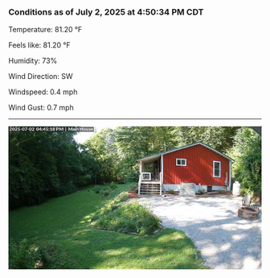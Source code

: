 ### Conditions as of July 2, 2025 at 4:50:34 PM CDT 

Temperature: 81.20 &deg;F

Feels like: 81.20 &deg;F

Humidity: 73%

Wind Direction: SW

Windspeed: 0.4 mph

Wind Gust: 0.7 mph

---

<img src="./images/latest.jpeg"/>

